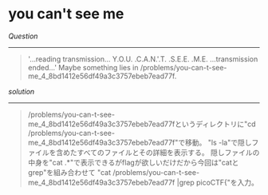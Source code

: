 # you can't see me

*Question*
*****
> '...reading transmission... Y.O.U. .C.A.N.'.T. .S.E.E. .M.E. ...transmission ended...' Maybe something lies in                    /problems/you-can-t-see-me_4_8bd1412e56df49a3c3757ebeb7ead77f. 

*solution*
*****
>/problems/you-can-t-see-me_4_8bd1412e56df49a3c3757ebeb7ead77fというディレクトリに"cd /problems/you-can-t-see-me_4_8bd1412e56df49a3c3757ebeb7ead77f"で移動。
>"ls -la"で隠しファイルを含めたすべてのファイルとその詳細を表示する。
>隠しファイルの中身を"cat .*"で表示できるがflagが欲しいだけだから今回は"catとgrep"を組み合わせて
>"cat /problems/you-can-t-see-me_4_8bd1412e56df49a3c3757ebeb7ead77f |grep picoCTF{"を入力。



